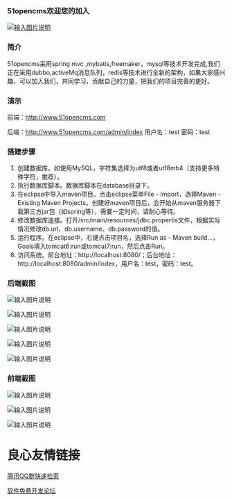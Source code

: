 ### 51opencms欢迎您的加入

[![输入图片说明](http://git.oschina.net/uploads/images/2017/0224/130336_a367bcb4_142850.png "在这里输入图片标题")](http://shang.qq.com/wpa/qunwpa?idkey=95955e57f0b64f9e7c547d083279b8f281572113ae632dcf989d40b21379af6c)

### 简介

   51opencms采用spring mvc ,mybatis,freemaker，mysql等技术开发完成,我们正在采用dubbo,activeMq消息队列，redis等技术进行全新的架构，如果大家感兴趣，可以加入我们，共同学习，贡献自己的力量，把我们的项目完善的更好。

### 演示

   前端：http://www.51opencms.com

   后端：http://www.51opencms.com/admin/index   用户名：test   密码：test

### 搭建步骤

1. 创建数据库。如使用MySQL，字符集选择为utf8或者utf8mb4（支持更多特殊字符，推荐）。
1. 执行数据库脚本。数据库脚本在database目录下。
1. 在eclipse中导入maven项目。点击eclipse菜单File - Import，选择Maven - Existing Maven Projects。创建好maven项目后，会开始从maven服务器下载第三方jar包（如spring等），需要一定时间，请耐心等待。
1. 修改数据库连接。打开/src/main/resources/jdbc.propertis文件，根据实际情况修改db.url、db.username、db.password的值。
1. 运行程序。在eclipse中，右键点击项目名，选择Run as - Maven build...，Goals填入tomcat6:run或tomcat7:run，然后点击Run。
1. 访问系统。前台地址：http://localhost:8080/；后台地址：http://localhost:8080/admin/index，用户名：test，密码：test。

### 后端截图

![输入图片说明](http://git.oschina.net/uploads/images/2017/0224/120928_090bc780_142850.png "在这里输入图片标题")

![输入图片说明](http://git.oschina.net/uploads/images/2017/0224/120946_93be03de_142850.png "在这里输入图片标题")

![输入图片说明](http://git.oschina.net/uploads/images/2017/0224/120956_3bbe6edc_142850.png "在这里输入图片标题")

![输入图片说明](http://git.oschina.net/uploads/images/2017/0224/121008_bf6971b1_142850.png "在这里输入图片标题")

![输入图片说明](http://git.oschina.net/uploads/images/2017/0224/121018_17c3c160_142850.png "在这里输入图片标题")

### 前端截图

![输入图片说明](http://git.oschina.net/uploads/images/2017/0224/123523_2b9f7498_142850.png "首页")

![输入图片说明](http://git.oschina.net/uploads/images/2017/0224/123533_9fe32095_142850.png "首页")

![输入图片说明](http://git.oschina.net/uploads/images/2017/0224/123546_3a39169c_142850.png "在这里输入图片标题")


 # 良心友情链接

[腾讯QQ群快速检索](http://u.720life.cn/s/8cf73f7c)

[软件免费开发论坛](http://u.720life.cn/s/bbb01dc0)